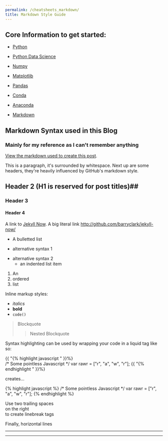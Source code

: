 ```yaml
---
permalink: /cheatsheets_markdown/
title: Markdown Style Guide
---
```


## Core Information to get started:
* [Python](/cheatsheets/Python.png)
* [Python Data Science](/cheatsheets/PythonForDataScience.pdf)

* [Numpy](/cheatsheets/Numpy_Python_Cheat_Sheet.pdf)
* [Matplotlib](/cheatsheets/Python_Matplotlib_Cheat_Sheet.pdf)
* [Pandas](/cheatsheets/Pandas_Cheat_Sheet.pdf)

* [Conda](/cheatsheets/conda-cheatsheet.pdf)
* [Anaconda](/cheatsheets/Anaconda_CheatSheet.pdf)

* [Markdown](/cheatsheets/markdown-cheatsheet-online.pdf)
 



## Markdown Syntax used in this Blog  
### Mainly for my reference as I can't remember anything

[View the markdown used to create this post](https://raw.githubusercontent.com/barryclark/www.jekyllnow.com/gh-pages/_posts/2014-6-19-Markdown-Style-Guide.md).

This is a paragraph, it's surrounded by whitespace. Next up are some headers, they're heavily influenced by GitHub's markdown style.

## Header 2 (H1 is reserved for post titles)##

### Header 3

#### Header 4
 
A link to [Jekyll Now](http://github.com/barryclark/jekyll-now/). A big literal link <http://github.com/barryclark/jekyll-now/>
  
* A bulletted list
- alternative syntax 1
+ alternative syntax 2
  - an indented list item

1. An
2. ordered
3. list

Inline markup styles: 

- _italics_
- **bold**
- `code()` 
 
> Blockquote
>> Nested Blockquote 
 
Syntax highlighting can be used by wrapping your code in a liquid tag like so:

{{ "{% highlight javascript " }}%}  
/* Some pointless Javascript */
var rawr = ["r", "a", "w", "r"];
{{ "{% endhighlight " }}%}  

creates...

{% highlight javascript %}
/* Some pointless Javascript */
var rawr = ["r", "a", "w", "r"];
{% endhighlight %}
 
Use two trailing spaces  
on the right  
to create linebreak tags  
 
Finally, horizontal lines
 
----
****